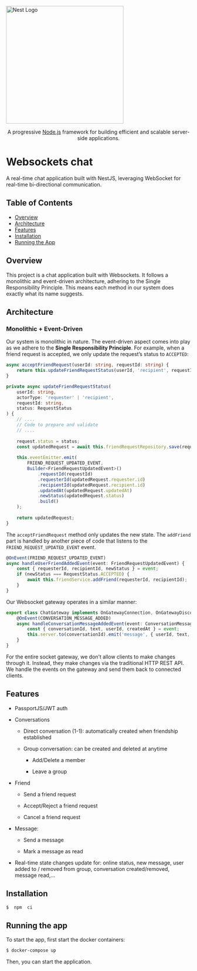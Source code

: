 
  

<p  align="center">

<a  href="http://nestjs.com/"  target="blank"><img  src="https://nestjs.com/img/logo_text.svg"  width="320"  alt="Nest Logo"  /></a>

</p>

  

[circleci-image]: https://img.shields.io/circleci/build/github/nestjs/nest/master?token=abc123def456

[circleci-url]: https://circleci.com/gh/nestjs/nest

  

<p  align="center">A progressive <a  href="http://nodejs.org"  target="_blank">Node.js</a> framework for building efficient and scalable server-side applications.</p>

  

# Websockets chat

A real-time chat application built with NestJS, leveraging WebSocket for real-time bi-directional communication.

## Table of Contents  
- [Overview](#overview) 
- [Architecture](#architecture) 
- [Features](#features) 
- [Installation](#installation) 
- [Running the App](#running-the-app) 

## Overview

This project is a chat application built with Websockets. It follows a monolithic and event-driven architecture, adhering to the Single Responsibility Principle. This means each method in our system does exactly what its name suggests.

## Architecture

### Monolithic + Event-Driven

Our system is monolithic in nature. The event-driven aspect comes into play as we adhere to the  **Single Responsibility Principle**. For example, when a friend request is accepted, we only update the request’s status to  `ACCEPTED`:
```typescript
async acceptFriendRequest(userId: string, requestId: string) {
	return this.updateFriendRequestStatus(userId, 'recipient', requestId, RequestStatus.ACCEPTED);
}

private async updateFriendRequestStatus(
	userId: string,
	actorType: 'requester' | 'recipient',
	requestId: string,
	status: RequestStatus
) {
	// ....
	// Code to prepare and validate
	// ....
	
	request.status = status;
	const updatedRequest = await this.friendRequestRepository.save(request);
	
	this.eventEmitter.emit(
		FRIEND_REQUEST_UPDATED_EVENT,
		Builder<FriendRequestUpdatedEvent>()
			.requestId(requestId)
			.requesterId(updatedRequest.requester.id)
			.recipientId(updatedRequest.recipient.id)
			.updatedAt(updatedRequest.updatedAt)
			.newStatus(updatedRequest.status)
			.build()
	);
	
	return updatedRequest;
}
```


The  `acceptFriendRequest`  method only updates the new state. The  `addFriend`  part is handled by another piece of code that listens to the  `FRIEND_REQUEST_UPDATED_EVENT`  event.

```typescript
@OnEvent(FRIEND_REQUEST_UPDATED_EVENT)
async handleUserFriendAddedEvent(event: FriendRequestUpdatedEvent) {
	const { requesterId, recipientId, newStatus } = event;
	if (newStatus === RequestStatus.ACCEPTED) {
		await this.friendService.addFriend(requesterId, recipientId);
	}
}
 ```


Our Websocket gateway operates in a similar manner:

```typescript
export class ChatGateway implements OnGatewayConnection, OnGatewayDisconnect {
	@OnEvent(CONVERSATION_MESSAGE_ADDED)
	async handleConversationMessageAddedEvent(event: ConversationMessageAddedEvent) {
		const { conversationId, text, userId, createdAt } = event;
		this.server.to(conversationId).emit('message', { userId, text, createdAt });
	}
}
```


For the entire socket gateway, we don’t allow clients to make changes through it. Instead, they make changes via the traditional HTTP REST API. We handle the events on the gateway and send them back to connected clients.

## Features
- PassportJS/JWT auth

- Conversations

	- Direct conversation (1-1): automatically created when friendship established

	- Group conversation: can be created and deleted at anytime

		- Add/Delete a member

		- Leave a group

- Friend

	- Send a friend request

	- Accept/Reject a friend request

	- Cancel a friend request

- Message:

	- Send a message

	- Mark a message as read

 - Real-time state changes update for: online status, new message, user added to / removed from group, conversation created/removed, message read,...

## Installation
```bash
$  npm  ci
```

## Running the app
To start the app, first start the docker containers:
```bash
$ docker-compose up
```
Then, you can start the application.
